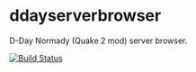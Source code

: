 # ddayserverbrowser
D-Day Normady (Quake 2 mod) server browser.

[![Build Status](https://dev.azure.com/schovan/ServerBrowser/_apis/build/status/schovan.ddayserverbrowser?branchName=master)](https://dev.azure.com/schovan/ServerBrowser/_build/latest?definitionId=12&branchName=master)
